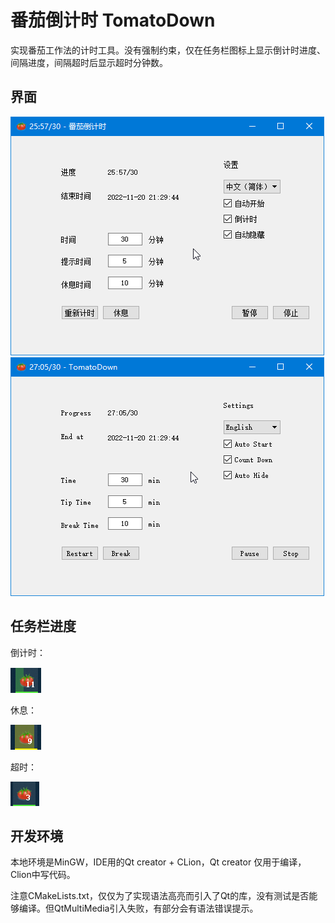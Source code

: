 # 番茄倒计时 TomatoDown
实现番茄工作法的计时工具。没有强制约束，仅在任务栏图标上显示倒计时进度、间隔进度，间隔超时后显示超时分钟数。


## 界面
![中文](./images_for_git/countdown-cn.png)
![英文](./images_for_git/countdown-en.png)


## 任务栏进度

倒计时：


![倒计时](./images_for_git/taskbar-icon-progress.png)

休息：


![休息](./images_for_git/taskbar-icon-break.png)

超时：


![超时](./images_for_git/taskbar-icon-overtime.png)


## 开发环境

本地环境是MinGW，IDE用的Qt creator + CLion，Qt creator 仅用于编译，Clion中写代码。

注意CMakeLists.txt，仅仅为了实现语法高亮而引入了Qt的库，没有测试是否能够编译。但QtMultiMedia引入失败，有部分会有语法错误提示。


